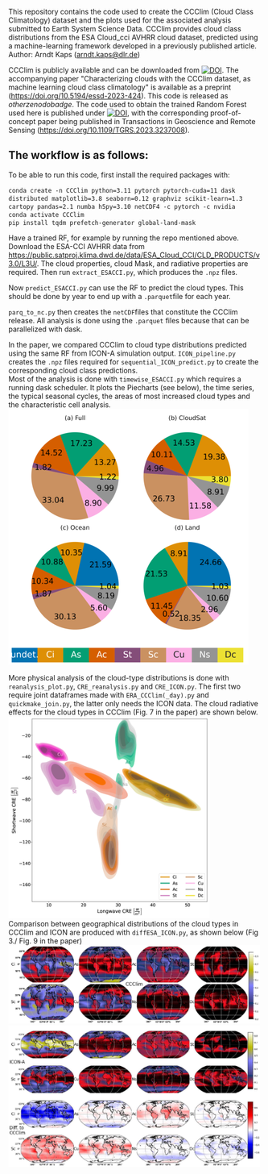 This repository contains the code used to create the CCClim (Cloud Class Climatology) dataset and the plots used for the associated analysis submitted to Earth System Science Data. CCClim provides cloud class distributions from the ESA Cloud_cci AVHRR cloud dataset, predicted using a machine-learning framework developed in a previously published article.  
Author: Arndt Kaps (arndt.kaps@dlr.de)  


CCClim is publicly available and can be downloaded from [![DOI](https://zenodo.org/badge/DOI/10.5281/zenodo.8369202.svg)](https://zenodo.org/records/8369202). The accompanying paper "Characterizing clouds with the CCClim dataset, as machine learning cloud class climatology" is available as a preprint (https://doi.org/10.5194/essd-2023-424). This code is released as *otherzenodobadge*. The code used to obtain the trained Random Forest used here is published under [![DOI](https://zenodo.org/badge/530182569.svg)](https://zenodo.org/badge/latestdoi/530182569), with the corresponding proof-of-concept paper being published in Transactions in Geoscience and Remote Sensing (https://doi.org/10.1109/TGRS.2023.3237008).  

## The workflow is as follows:  

To be able to run this code, first install the required packages with:  
```
conda create -n CCClim python=3.11 pytorch pytorch-cuda=11 dask distributed matplotlib=3.8 seaborn=0.12 graphviz scikit-learn=1.3 cartopy pandas=2.1 numba h5py=3.10 netCDF4 -c pytorch -c nvidia
conda activate CCClim
pip install tqdm prefetch-generator global-land-mask
``` 
Have a trained RF, for example by running the repo mentioned above. Download the ESA-CCI AVHRR data from https://public.satproj.klima.dwd.de/data/ESA_Cloud_CCI/CLD_PRODUCTS/v3.0/L3U/. The cloud properties, cloud Mask, and radiative properties are required. Then run `extract_ESACCI.py`, which produces the `.npz` files.  

Now `predict_ESACCI.py` can use the RF to predict the cloud types. This should be done by year to end up with a `.parquet`file for each year.  

`parq_to_nc.py` then creates the `netCDF`files that constitute the CCClim release. All analysis is done using the `.parquet` files because that can be parallelized with dask.  

In the paper, we compared CCClim to cloud type distributions predicted using the same RF from ICON-A simulation output. `ICON_pipeline.py` creates the `.npz` files required for `sequential_ICON_predict.py` to create the corresponding cloud class predictions.  
Most of the analysis is done with `timewise_ESACCI.py` which requires a running dask scheduler. It plots the Piecharts (see below), the time series, the typical seasonal cycles, the areas of most increased cloud types and the characteristic cell analysis.  
<img src="https://github.com/EyringMLClimateGroup/kaps23ESSD_CCClim/blob/main/figures/fig2.png" />  

More physical analysis of the cloud-type distributions is done with `reanalysis_plot.py`, `CRE_reanalysis.py` and `CRE_ICON.py`. The first two require joint dataframes made with `ERA_CCClim(_day).py` and `quickmake_join.py`, the latter only needs the ICON data.  The cloud radiative effects for the cloud types in CCClim (Fig. 7 in the paper) are shown below.  
<img src="https://github.com/EyringMLClimateGroup/kaps23ESSD_CCClim/blob/main/figures/fig7.png" width="400" />  
Comparison between geographical distributions of the cloud types in CCClim and ICON are produced with `diffESA_ICON.py`, as shown below (Fig 3./ Fig. 9 in the paper)  
<img src="https://github.com/EyringMLClimateGroup/kaps23ESSD_CCClim/blob/main/figures/fig3.png" width="500" />  
<img src="https://github.com/EyringMLClimateGroup/kaps23ESSD_CCClim/blob/main/figures/fig9.png" width="500" />  
